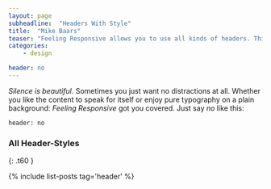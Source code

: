 ```yaml
---
layout: page
subheadline:  "Headers With Style"
title:  "Mike Baars"
teaser: "Feeling Responsive allows you to use all kinds of headers. This example shows <em>no</em> header at all. Just the navigation."
categories:
    - design

header: no
---
```

*Silence is beautiful.* Sometimes you just want no distractions at all. Whether you like the content to speak for itself or enjoy pure typography on a plain background: *Feeling Responsive* got you covered. Just say *no* like this:
<!--more-->

~~~
header: no
~~~


### All Header-Styles
{: .t60 }

{% include list-posts tag='header' %}
